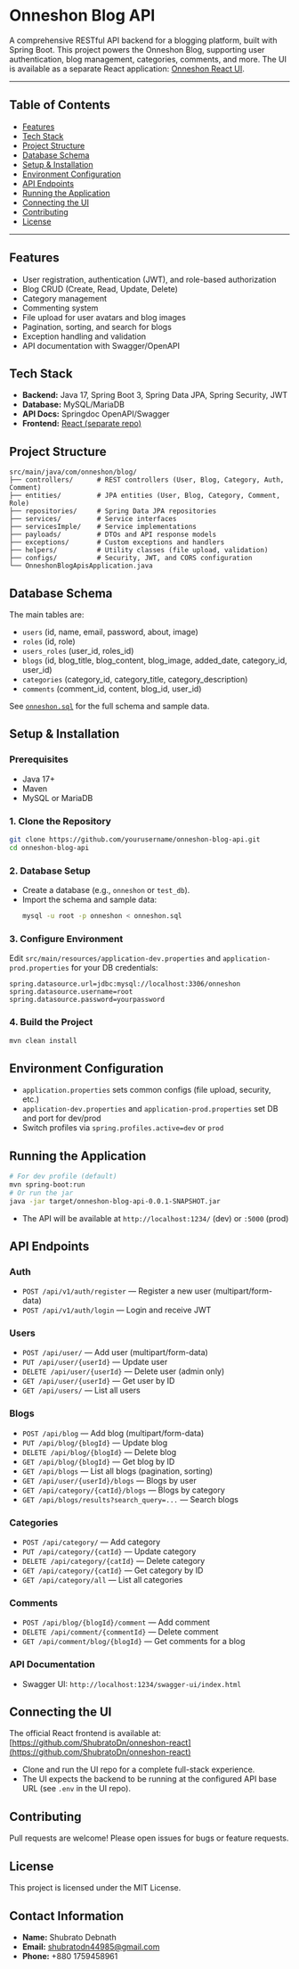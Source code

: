 # Onneshon Blog API

A comprehensive RESTful API backend for a blogging platform, built with Spring Boot. This project powers the Onneshon Blog, supporting user authentication, blog management, categories, comments, and more. The UI is available as a separate React application: [Onneshon React UI](https://github.com/ShubratoDn/onneshon-react).

---

## Table of Contents
- [Features](#features)
- [Tech Stack](#tech-stack)
- [Project Structure](#project-structure)
- [Database Schema](#database-schema)
- [Setup & Installation](#setup--installation)
- [Environment Configuration](#environment-configuration)
- [API Endpoints](#api-endpoints)
- [Running the Application](#running-the-application)
- [Connecting the UI](#connecting-the-ui)
- [Contributing](#contributing)
- [License](#license)

---

## Features
- User registration, authentication (JWT), and role-based authorization
- Blog CRUD (Create, Read, Update, Delete)
- Category management
- Commenting system
- File upload for user avatars and blog images
- Pagination, sorting, and search for blogs
- Exception handling and validation
- API documentation with Swagger/OpenAPI

## Tech Stack
- **Backend:** Java 17, Spring Boot 3, Spring Data JPA, Spring Security, JWT
- **Database:** MySQL/MariaDB
- **API Docs:** Springdoc OpenAPI/Swagger
- **Frontend:** [React (separate repo)](https://github.com/ShubratoDn/onneshon-react)

## Project Structure
```
src/main/java/com/onneshon/blog/
├── controllers/      # REST controllers (User, Blog, Category, Auth, Comment)
├── entities/         # JPA entities (User, Blog, Category, Comment, Role)
├── repositories/     # Spring Data JPA repositories
├── services/         # Service interfaces
├── servicesImple/    # Service implementations
├── payloads/         # DTOs and API response models
├── exceptions/       # Custom exceptions and handlers
├── helpers/          # Utility classes (file upload, validation)
├── configs/          # Security, JWT, and CORS configuration
└── OnneshonBlogApisApplication.java
```

## Database Schema
The main tables are:
- `users` (id, name, email, password, about, image)
- `roles` (id, role)
- `users_roles` (user_id, roles_id)
- `blogs` (id, blog_title, blog_content, blog_image, added_date, category_id, user_id)
- `categories` (category_id, category_title, category_description)
- `comments` (comment_id, content, blog_id, user_id)

See [`onneshon.sql`](./onneshon.sql) for the full schema and sample data.

## Setup & Installation
### Prerequisites
- Java 17+
- Maven
- MySQL or MariaDB

### 1. Clone the Repository
```bash
git clone https://github.com/yourusername/onneshon-blog-api.git
cd onneshon-blog-api
```

### 2. Database Setup
- Create a database (e.g., `onneshon` or `test_db`).
- Import the schema and sample data:
  ```bash
  mysql -u root -p onneshon < onneshon.sql
  ```

### 3. Configure Environment
Edit `src/main/resources/application-dev.properties` and `application-prod.properties` for your DB credentials:
```
spring.datasource.url=jdbc:mysql://localhost:3306/onneshon
spring.datasource.username=root
spring.datasource.password=yourpassword
```

### 4. Build the Project
```bash
mvn clean install
```

## Environment Configuration
- `application.properties` sets common configs (file upload, security, etc.)
- `application-dev.properties` and `application-prod.properties` set DB and port for dev/prod
- Switch profiles via `spring.profiles.active=dev` or `prod`

## Running the Application
```bash
# For dev profile (default)
mvn spring-boot:run
# Or run the jar
java -jar target/onneshon-blog-api-0.0.1-SNAPSHOT.jar
```
- The API will be available at `http://localhost:1234/` (dev) or `:5000` (prod)

## API Endpoints
### Auth
- `POST /api/v1/auth/register` — Register a new user (multipart/form-data)
- `POST /api/v1/auth/login` — Login and receive JWT

### Users
- `POST /api/user/` — Add user (multipart/form-data)
- `PUT /api/user/{userId}` — Update user
- `DELETE /api/user/{userId}` — Delete user (admin only)
- `GET /api/user/{userId}` — Get user by ID
- `GET /api/users/` — List all users

### Blogs
- `POST /api/blog` — Add blog (multipart/form-data)
- `PUT /api/blog/{blogId}` — Update blog
- `DELETE /api/blog/{blogId}` — Delete blog
- `GET /api/blog/{blogId}` — Get blog by ID
- `GET /api/blogs` — List all blogs (pagination, sorting)
- `GET /api/user/{userId}/blogs` — Blogs by user
- `GET /api/category/{catId}/blogs` — Blogs by category
- `GET /api/blogs/results?search_query=...` — Search blogs

### Categories
- `POST /api/category/` — Add category
- `PUT /api/category/{catId}` — Update category
- `DELETE /api/category/{catId}` — Delete category
- `GET /api/category/{catId}` — Get category by ID
- `GET /api/category/all` — List all categories

### Comments
- `POST /api/blog/{blogId}/comment` — Add comment
- `DELETE /api/comment/{commentId}` — Delete comment
- `GET /api/comment/blog/{blogId}` — Get comments for a blog

### API Documentation
- Swagger UI: `http://localhost:1234/swagger-ui/index.html`

## Connecting the UI
The official React frontend is available at: [https://github.com/ShubratoDn/onneshon-react](https://github.com/ShubratoDn/onneshon-react)
- Clone and run the UI repo for a complete full-stack experience.
- The UI expects the backend to be running at the configured API base URL (see `.env` in the UI repo).

## Contributing
Pull requests are welcome! Please open issues for bugs or feature requests.

## License
This project is licensed under the MIT License. 

## Contact Information
- **Name:** Shubrato Debnath
- **Email:** shubratodn44985@gmail.com 
- **Phone:** +880 1759458961

